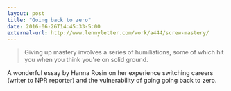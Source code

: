 ```yaml
---
layout: post
title: "Going back to zero"
date: 2016-06-26T14:45:33-5:00
external-url: http://www.lennyletter.com/work/a444/screw-mastery/
---
```


> Giving up mastery involves a series of humiliations, some of which hit you when you think you're on solid ground.

A wonderful essay by Hanna Rosin on her experience switching careers (writer to NPR reporter) and the vulnerability of going going back to zero. 